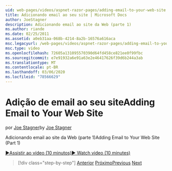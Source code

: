 ```yaml
---
uid: web-pages/videos/aspnet-razor-pages/adding-email-to-your-web-site
title: Adicionando email ao seu site | Microsoft Docs
author: JoeStagner
description: Adicionando email ao site da Web (parte 1)
ms.author: riande
ms.date: 02/25/2011
ms.assetid: a0eb31aa-068b-4214-8a2b-16576a616aca
msc.legacyurl: /web-pages/videos/aspnet-razor-pages/adding-email-to-your-web-site
msc.type: video
ms.openlocfilehash: 72605a131095570390d64fd458ce821ee0f99fbc
ms.sourcegitcommit: e7e91932a6e91a63e2e46417626f39d6b244a3ab
ms.translationtype: MT
ms.contentlocale: pt-BR
ms.lasthandoff: 03/06/2020
ms.locfileid: "78566629"
---
```

# <a name="adding-email-to-your-web-site"></a><span data-ttu-id="c1f71-103">Adição de email ao seu site</span><span class="sxs-lookup"><span data-stu-id="c1f71-103">Adding Email to Your Web Site</span></span>

<span data-ttu-id="c1f71-104">por [Joe Stagner](https://github.com/JoeStagner)</span><span class="sxs-lookup"><span data-stu-id="c1f71-104">by [Joe Stagner](https://github.com/JoeStagner)</span></span>

<span data-ttu-id="c1f71-105">Adicionando email ao site da Web (parte 1)</span><span class="sxs-lookup"><span data-stu-id="c1f71-105">Adding Email to Your Web Site (Part 1)</span></span>

[<span data-ttu-id="c1f71-106">&#9654;Assistir ao vídeo (10 minutos)</span><span class="sxs-lookup"><span data-stu-id="c1f71-106">&#9654; Watch video (10 minutes)</span></span>](https://channel9.msdn.com/Blogs/ASP-NET-Site-Videos/adding-email-to-your-web-site)

> [!div class="step-by-step"]
> <span data-ttu-id="c1f71-107">[Anterior](working-with-video.md)
> [Próximo](adding-search-to-your-web-site.md)</span><span class="sxs-lookup"><span data-stu-id="c1f71-107">[Previous](working-with-video.md)
[Next](adding-search-to-your-web-site.md)</span></span>
